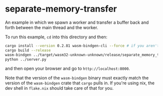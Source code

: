 # separate-memory-transfer

An example in which we spawn a worker and transfer a buffer back and forth between the main thread
and the worker.

To run this example, `cd` into this directory and then:
```sh
cargo install --version 0.2.81 wasm-bindgen-cli --force # if you aren't getting it from the nix flake
cargo build --release
wasm-bindgen ../target/wasm32-unknown-unknown/release/separate_memory_transfer.wasm --target=no-modules --out-dir=pkg
python ../server.py
```
and then open your browser and go to `http://localhost:8000`.

Note that the version of the `wasm-bindgen` binary must exactly match the version of the `wasm-bindgen` crate
that `cargo` pulls in. If you're using nix, the dev shell in `flake.nix` should take care of that for you.

